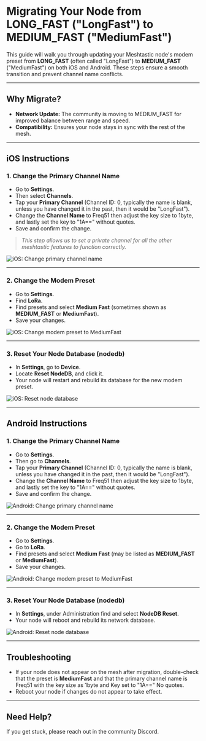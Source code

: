 # Migrating Your Node from LONG_FAST ("LongFast") to MEDIUM_FAST ("MediumFast")

This guide will walk you through updating your Meshtastic node's modem preset from **LONG_FAST** (often called "LongFast") to **MEDIUM_FAST** ("MediumFast") on both iOS and Android. These steps ensure a smooth transition and prevent channel name conflicts.

---

## Why Migrate?

- **Network Update:** The community is moving to MEDIUM_FAST for improved balance between range and speed.
- **Compatibility:** Ensures your node stays in sync with the rest of the mesh.

---

## iOS Instructions

### 1. Change the Primary Channel Name

- Go to **Settings**.
- Then select **Channels**.
- Tap your **Primary Channel** (Channel ID: 0, typically the name is blank, unless you have changed it in the past, then it would be "LongFast").
- Change the **Channel Name** to Freq51 then adjust the key size to 1byte, and lastly set the key to "1A==" without quotes.
- Save and confirm the change.

> _This step allows us to set a private channel for all the other meshtastic features to function correctly._

![iOS: Change primary channel name](images/ios-step1.png)

---

### 2. Change the Modem Preset

- Go to **Settings**.
- Find **LoRa**.
- Find presets and select **Medium Fast** (sometimes shown as **MEDIUM_FAST** or **MediumFast**).
- Save your changes.

![iOS: Change modem preset to MediumFast](images/ios-step2.png)

---

### 3. Reset Your Node Database (nodedb)

- In **Settings**, go to **Device**.
- Locate **Reset NodeDB**, and click it.
- Your node will restart and rebuild its database for the new modem preset.

![iOS: Reset node database](images/ios-step3.png)

---

## Android Instructions

### 1. Change the Primary Channel Name

- Go to **Settings**.
- Then go to **Channels**.
- Tap your **Primary Channel** (Channel ID: 0, typically the name is blank, unless you have changed it in the past, then it would be "LongFast").
- Change the **Channel Name** to Freq51 then adjust the key size to 1byte, and lastly set the key to "1A==" without quotes.
- Save and confirm the change.

![Android: Change primary channel name](images/android-step1.png)

---

### 2. Change the Modem Preset

- Go to **Settings**.
- Go to **LoRa**.
- Find presets and select **Medium Fast** (may be listed as **MEDIUM_FAST** or **MediumFast**).
- Save your changes.

![Android: Change modem preset to MediumFast](images/android-step2.png)

---

### 3. Reset Your Node Database (nodedb)

- In **Settings**, under Administration find and select **NodeDB Reset**.
- Your node will reboot and rebuild its network database.

![Android: Reset node database](images/android-step3.png)

---

## Troubleshooting

- If your node does not appear on the mesh after migration, double-check that the preset is **MediumFast** and that the primary channel name is Freq51 with the key size as 1byte and Key set to "1A==" No quotes.
- Reboot your node if changes do not appear to take effect.

---

## Need Help?

If you get stuck, please reach out in the community Discord.